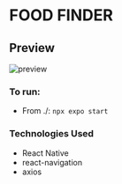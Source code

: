 # FOOD FINDER

## Preview

![preview](/client/assets/demo.gif)

### To run:

- From ./: `npx expo start`

### Technologies Used

- React Native
- react-navigation
- axios
